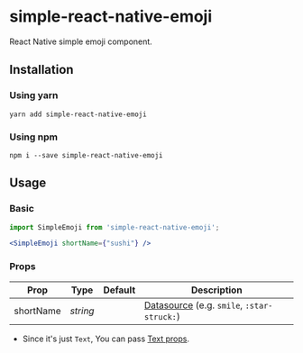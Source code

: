 # simple-react-native-emoji
React Native simple emoji component.

## Installation

### Using yarn
`yarn add simple-react-native-emoji`

### Using npm
`npm i --save simple-react-native-emoji`


## Usage

### Basic
```jsx
import SimpleEmoji from 'simple-react-native-emoji';

<SimpleEmoji shortName={"sushi"} />
```

### Props

| Prop              | Type     | Default       | Description                                              |
| ----------------- | -------- | ------------- | -------------------------------------------------------- |
| shortName   | _string_   |               | [Datasource](https://raw.githubusercontent.com/iamcal/emoji-data/master/emoji.json) (e.g. `smile`, `:star-struck:`)            |

- Since it's just `Text`, You can pass [Text props](https://reactnative.dev/docs/text#props).

